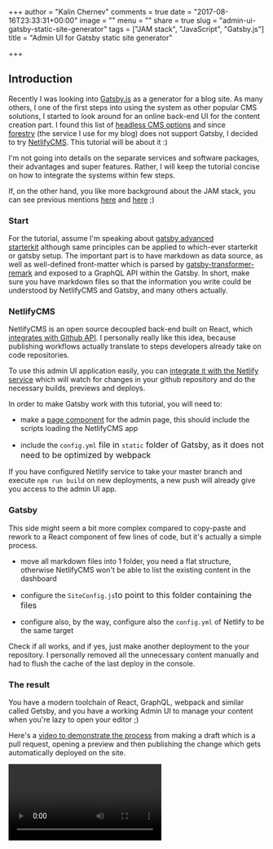 +++
author = "Kalin Chernev"
comments = true
date = "2017-08-16T23:33:31+00:00"
image = ""
menu = ""
share = true
slug = "admin-ui-gatsby-static-site-generator"
tags = ["JAM stack", "JavaScript", "Gatsby.js"]
title = "Admin UI for Gatsby static site generator"

+++
## Introduction

Recently I was looking into [Gatsby.js](https://www.gatsbyjs.org/) as a generator for a blog site. As many others, I one of the first steps into using the system as other popular CMS solutions, I started to look around for an online back-end UI for the content creation part. I found this list of [headless CMS options](https://headlesscms.org/) and since [forestry](forestry.io) (the service I use for my blog) does not support Gatsby, I decided to try [NetlifyCMS](https://www.netlifycms.org/). This tutorial will be about it :)

I'm not going into details on the separate services and software packages, their advantages and super features. Rather, I will keep the tutorial concise on how to integrate the systems within few steps.

If, on the other hand, you like more background about the JAM stack, you can see previous mentions [here](https://kalinchernev.github.io/march-digest-2017/#jam-stack) and [here](https://kalinchernev.github.io/releasing-new-blog/) ;)

### Start

For the tutorial, assume I'm speaking about [gatsby advanced starterkit](https://github.com/Vagr9K/gatsby-advanced-starter) although same principles can be applied to which-ever starterkit or gatsby setup. The important part is to have markdown as data source, as well as well-defined front-matter which is parsed by [gatsby-transformer-remark](https://github.com/gatsbyjs/gatsby/tree/master/packages/gatsby-transformer-remark) and exposed to a GraphQL API within the Gatsby. In short, make sure you have markdown files so that the information you write could be understood by NetlifyCMS and Gatsby, and many others actually.

### NetlifyCMS

NetlifyCMS is an open source decoupled back-end built on React, which [integrates with Github API](https://www.netlifycms.org/docs/intro/). I personally really like this idea, because publishing workflows actually translate to steps developers already take on code repositories.

To use this admin UI application easily, you can [integrate it with the Netlify service](https://github.com/netlify/netlify-cms/blob/master/docs/quick-start.md) which will watch for changes in your github repository and do the necessary builds, previews and deploys.

In order to make Gatsby work with this tutorial, you will need to:

* make a [page component](https://www.gatsbyjs.org/docs/building-with-components/#page-components) for the admin page, this should include the scripts loading the NetlifyCMS app

* include the `config.yml`<span style="font-size: 1rem;">​ file in&nbsp;</span>`static`<span style="font-size: 1rem;">​ folder of Gatsby, as it does not need to be optimized by webpack</span>

If you have configured Netlify service to take your master branch and execute `npm run build` on new deployments, a new push will already give you access to the admin UI app.

### Gatsby

This side might seem a bit more complex compared to copy-paste and rework to a React component of few lines of code, but it's actually a simple process.

* move all markdown files into 1 folder, you need a flat structure, otherwise NetlifyCMS won't be able to list the existing content in the dashboard

* configure the `SiteConfig.js`<span style="font-size: 1rem;">​to point to this folder containing the files</span>

* configure also, by the way, configure also the `config.yml` of Netlify to be the same target

Check if all works, and if yes, just make another deployment to the your repository. I personally removed all the unnecessary content manually and had to flush the cache of the last deploy in the console.

### The result

You have a modern toolchain of React, GraphQL, webpack and similar called Getsby, and you have a working Admin UI to manage your content when you're lazy to open your editor ;)

Here's a [video to demonstrate the process](https://github.com/kalinchernev/kalinchernev.github.io/blob/blog/static/videos/netlify-cms-gatsby.mp4) from making a draft which is a pull request, opening a preview and then publishing the change which gets automatically deployed on the site.

![](/uploads/2017/08/16/Aug%2017%202017%2012-41%20AM.mp4)